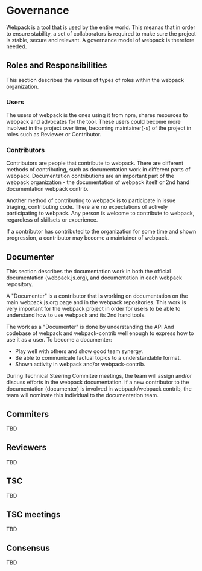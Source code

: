 # Governance

Webpack is a tool that is used by the entire world. This meanas that in order to ensure stability, a set of collaborators is required to make sure the project is stable, secure and relevant. A governance model of webpack is therefore needed.

## Roles and Responsibilities

This section describes the various of types of roles within the webpack organization.

### Users

The users of webpack is the ones using it from npm, shares resources to webpack and advocates for the tool. These users could become more involved in the project over time, becoming maintainer(-s) of the project in roles such as Reviewer or Contributor.

### Contributors

Contributors are people that contribute to webpack. There are different methods of contributing, such as documentation work in different parts of webpack. Documentation contributions are an important part of the webpack organization - the documentation of webpack itself or 2nd hand documentation webpack contrib.

Another method of contributing to webpack is to participate in issue triaging, contributing code. There are no expectations of actively participating to webpack. Any person is welcome to contribute to webpack, regardless of skillsets or experience.

If a contributor has contributed to the organization for some time and shown progression, a contributor may become a maintainer of webpack.

## Documenter

This section describes the documentation work in both the official documentation (webpack.js.org), and documentation in each webpack repository.

A "Documenter" is a contributor that is working on documentation on the main webpack.js.org page and in the webpack repositories. This work is very important for the webpack project in order for users to be able to understand how to use webpack and its 2nd hand tools.

The work as a "Documenter" is done by understanding the API And codebase of webpack and webpack-contrib well enough to express how to use it as a user. To become a documenter:

- Play well with others and show good team synergy.
- Be able to communicate factual topics to a understandable format.
- Shown activity in webpack and/or webpack-contrib.

During Technical Steering Commitee meetings, the team will assign and/or discuss efforts in the webpack documentation. If a new contributor to the documentation (documenter) is involved in webpack/webpack contrib, the team will nominate this individual to the documentation team.

## Commiters
TBD

## Reviewers
TBD

## TSC
TBD

## TSC meetings
TBD

## Consensus
TBD